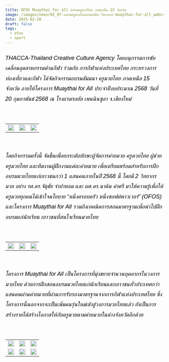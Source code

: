 ```yaml
---
title: OFOS Muaythai for all อบรมครูมวยไทย ภาคเหนือ 15 จังหวัด
image: /images/news/02_07-อบรมครูมวยไทยภาคเหนือ-โครงการ-muaythai-for-all_webcover1.jpg
date: 2025-02-20
draft: false
tags:
  - ofos
  - sport
---
```

<style>
    body {
        color: black;
    }

    h3 {
        color: #ca2031;
        font-family: "IBM Plex Sans Thai", sans-serif;
        font-weight: bold;
        font-size: 26px;
        line-height: 1.8;
    }

    h4 {
        color: black;
        font-family: "IBM Plex Sans Thai", sans-serif;
        font-weight: bold;
        font-size: 20px;
        line-height: 1.8;
    }

h5 {
        color: black;
        font-family: "sarabun", sans-serif;
        font-weight: lighter;
        font-size: 18px;
        line-height: 1.8;
    }
</style>

##### THACCA-Thailand Creative Culture Agency โดยอนุกรรมการขับเคลื่อนอุตสาหกรรมด้านกีฬา ร่วมกับ การกีฬาแห่งประเทศไทย กระทรวงการท่องเที่ยวและกีฬา ได้จัดกิจกรรมอบรมสัมมนา ครูมวยไทย ภาคเหนือ 15 จังหวัด ภายใต้โครงการ Muaythai for All ประจำปีงบประมาณ 2568 วันที่ 20 กุมภาพันธ์ 2568 ณ โรงแรมรอยัล เพนนินซูลา จ.เชียงใหม่

<p><br></p>
<table style="width: 100%; border-collapse: collapse; border: 0px solid rgb(255, 255, 255);">
    <tbody>
        <tr>
            <td style="width: 33.3333%; border: 0px solid rgb(255, 255, 255);"><img src="/images/02_07-อบรมครูมวยไทยภาคเหนือ-โครงการ-muaythai-for-all_x_1.jpg" style="width: 100%;object-fit;"><br></td>
            <td style="width: 33.3333%; border: 0px solid rgb(255, 255, 255);"><img src="/images/02_07-อบรมครูมวยไทยภาคเหนือ-โครงการ-muaythai-for-all_x_2.jpg" style="width: 100%;object-fit;"><br></td>
            <td style="width: 33.3333%; border: 0px solid rgb(255, 255, 255);"><img src="/images/02_07-อบรมครูมวยไทยภาคเหนือ-โครงการ-muaythai-for-all_x_9.jpg" style="width: 100%;object-fit;"><br></td>
        </tr> </tr>
    </tbody>
</table>

<p><br></p>

##### โดยกิจกรรมครั้งนี้ จัดขึ้นเพื่อยกระดับทักษะผู้จัดการค่ายมวย ครูมวยไทย ผู้ช่วยครูมวยไทย และทีมงานผู้ฝึกงานแต่ละค่ายมวย เพื่อเตรียมพร้อมสำหรับการฝึกอบรมมวยไทยแก่เยาวชนกว่า 1 แสนคนภายในปี 2568 นี้ โดยมี 2 วิทยากรมวย อย่าง รศ.ดร.จัตุชัย จำปาหอม และ ผศ.ดร.นาคิน คำศรี มาให้ความรู้เพื่อให้ครูมวยทุกคนได้เข้าใจนโยบาย “หนึ่งครอบครัว หนึ่งซอฟต์พาวเวอร์” (OFOS) และโครงการ Muaythai for All รวมถึงเทคนิคการสอนมาตรฐานเพื่อนำไปฝึกอบรมแก่นักเรียน เยาวชนที่สนใจเรียนมวยไทย 

<p><br></p>
<table style="width: 100%; border-collapse: collapse; border: 0px solid rgb(255, 255, 255);">
    <tbody>
        <tr>
            <td style="width: 33.3333%; border: 0px solid rgb(255, 255, 255);"><img src="/images/02_07-อบรมครูมวยไทยภาคเหนือ-โครงการ-muaythai-for-all_x_3.jpg" style="width: 100%;object-fit;"><br></td>
            <td style="width: 33.3333%; border: 0px solid rgb(255, 255, 255);"><img src="/images/02_07-อบรมครูมวยไทยภาคเหนือ-โครงการ-muaythai-for-all_x_4.jpg" style="width: 100%;object-fit;"><br></td>
            <td style="width: 33.3333%; border: 0px solid rgb(255, 255, 255);"><img src="/images/02_07-อบรมครูมวยไทยภาคเหนือ-โครงการ-muaythai-for-all_x_8.jpg" style="width: 100%;object-fit;"><br></td>
        </tr> </tr>
    </tbody>
</table>

<p><br></p>

##### โครงการ Muaythai for All เป็นโครงการที่มุ่งขยายจำนวนบุคลากรในวงการมวยไทย ด้วยการฝึกสอนอบรมมวยไทยแก่นักเรียนและเยาวชนทั่วประเทศกว่าแสนคนผ่านค่ายมวยที่ผ่านการรับรองมาตรฐานจากการกีฬาแห่งประเทศไทย ซึ่งโครงการนี้นอกจากจะเป็นเพิ่มคนรุ่นใหม่เข้าสู่วงการมวยไทยแล้ว ยังเป็นการสร้างรายได้สร้างโอกาสให้กับครูมวยตามค่ายมวยในต่างจังหวัดอีกด้วย

<p><br></p>
<table style="width: 100%; border-collapse: collapse; border: 0px solid rgb(255, 255, 255);">
    <tbody>
        <tr>
            <td style="width: 33.3333%; border: 0px solid rgb(255, 255, 255);"><img src="/images/02_07-อบรมครูมวยไทยภาคเหนือ-โครงการ-muaythai-for-all_x_6.jpg" style="width: 100%;object-fit;"><br></td>
            <td style="width: 33.3333%; border: 0px solid rgb(255, 255, 255);"><img src="/images/02_07-อบรมครูมวยไทยภาคเหนือ-โครงการ-muaythai-for-all_x_7.jpg" style="width: 100%;object-fit;"><br></td>
            <td style="width: 33.3333%; border: 0px solid rgb(255, 255, 255);"><img src="/images/02_07-อบรมครูมวยไทยภาคเหนือ-โครงการ-muaythai-for-all_x_10.jpg" style="width: 100%;object-fit;"><br></td>
        </tr> </tr>

 <tr>
            <td style="width: 33.3333%; border: 0px solid rgb(255, 255, 255);"><img src="/images/02_07-อบรมครูมวยไทยภาคเหนือ-โครงการ-muaythai-for-all_x_11.jpg" style="width: 100%;object-fit;"><br></td>
            <td style="width: 33.3333%; border: 0px solid rgb(255, 255, 255);"><img src="/images/02_07-อบรมครูมวยไทยภาคเหนือ-โครงการ-muaythai-for-all_x_12.jpg" style="width: 100%;object-fit;"><br></td>
            <td style="width: 33.3333%; border: 0px solid rgb(255, 255, 255);"><img src="/images/02_07-อบรมครูมวยไทยภาคเหนือ-โครงการ-muaythai-for-all_x_13.jpg" style="width: 100%;object-fit;"><br></td>
        </tr> </tr>
    </tbody>
</table>

<p><br></p>
